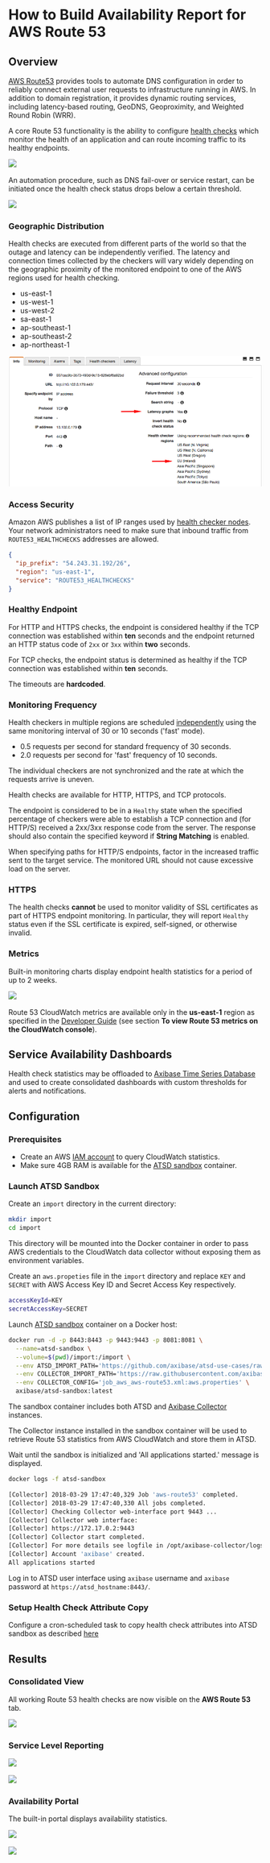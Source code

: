 # How to Build Availability Report for AWS Route 53

## Overview

[AWS Route53](https://aws.amazon.com/route53) provides tools to automate DNS configuration in order to reliably connect external user requests to infrastructure running in AWS. In addition to domain registration, it provides dynamic routing services, including latency-based routing, GeoDNS, Geoproximity, and Weighted Round Robin (WRR).

A core Route 53 functionality is the ability to configure [health checks](https://docs.aws.amazon.com/Route53/latest/DeveloperGuide/welcome-health-checks.html) which monitor the health of an application and can route incoming traffic to its healthy endpoints.

![](./images/route53-1.png)

An automation procedure, such as DNS fail-over or service restart, can be initiated once the health check status drops below a certain threshold.

![](https://docs.aws.amazon.com/Route53/latest/DeveloperGuide/images/how-health-checks-work.png)

### Geographic Distribution

Health checks are executed from different parts of the world so that the outage and latency can be independently verified. The latency and connection times collected by the checkers will vary widely depending on the geographic proximity of the monitored endpoint to one of the AWS regions used for health checking.

* us-east-1
* us-west-1
* us-west-2
* sa-east-1
* ap-southeast-1
* ap-southeast-2
* ap-northeast-1

![](./images/route53-region.png)

### Access Security

Amazon AWS publishes a list of IP ranges used by [health checker nodes](https://ip-ranges.amazonaws.com/ip-ranges.json). Your network administrators need to make sure that inbound traffic from `ROUTE53_HEALTHCHECKS` addresses are allowed.

```json
{
  "ip_prefix": "54.243.31.192/26",
  "region": "us-east-1",
  "service": "ROUTE53_HEALTHCHECKS"
}
```

### Healthy Endpoint

For HTTP and HTTPS checks, the endpoint is considered healthy if the TCP connection was established within **ten** seconds and the endpoint returned an HTTP status code of `2xx` or `3xx` within **two** seconds.

For TCP checks, the endpoint status is determined as healthy if the TCP connection was established within **ten** seconds.

The timeouts are **hardcoded**.

### Monitoring Frequency

Health checkers in multiple regions are scheduled [independently](https://docs.aws.amazon.com/Route53/latest/DeveloperGuide/health-checks-creating.html#health-checks-creating-values-request-interval) using the same monitoring interval of 30 or 10 seconds ('fast' mode).

* 0.5 requests per second for standard frequency of 30 seconds.
* 2.0 requests per second for 'fast' frequency of 10 seconds.

The individual checkers are not synchronized and the rate at which the requests arrive is uneven.

Health checks are available for HTTP, HTTPS, and TCP protocols.

The endpoint is considered to be in a `Healthy` state when the specified percentage of checkers were able to establish a TCP connection and (for HTTP/S) received a 2xx/3xx response code from the server. The response should also contain the specified keyword if **String Matching** is enabled.

When specifying paths for HTTP/S endpoints, factor in the increased traffic sent to the target service. The monitored URL should not cause excessive load on the server.

### HTTPS

The health checks **cannot** be used to monitor validity of SSL certificates as part of HTTPS endpoint monitoring. In particular, they will report `Healthy` status even if the SSL certificate is expired, self-signed, or otherwise invalid.

### Metrics

Built-in monitoring charts display endpoint health statistics for a period of up to 2 weeks.

![](./images/route53-monitoring.png)

Route 53 CloudWatch metrics are available only in the **us-east-1** region as specified in the [Developer Guide](https://docs.aws.amazon.com/Route53/latest/DeveloperGuide/health-checks-monitor-view-status.html) (see section **To view Route 53 metrics on the CloudWatch console**).

## Service Availability Dashboards

Health check statistics may be offloaded to [Axibase Time Series Database](https://axibase.com/docs/atsd/) and used to create consolidated dashboards with custom thresholds for alerts and notifications.

## Configuration

### Prerequisites

* Create an AWS [IAM account](https://github.com/axibase/axibase-collector/blob/master/jobs/aws-iam.md) to query CloudWatch statistics.
* Make sure 4GB RAM is available for the [ATSD sandbox](https://github.com/axibase/dockers/tree/atsd-sandbox) container.

### Launch ATSD Sandbox

Create an `import` directory in the current directory:

```sh
mkdir import
cd import
```

This directory will be mounted into the Docker container in order to pass AWS credentials to the CloudWatch data collector without exposing them as environment variables.

Create an `aws.propeties` file in the `import` directory and replace `KEY` and `SECRET` with AWS Access Key ID and Secret Access Key respectively.

```sh
accessKeyId=KEY
secretAccessKey=SECRET
```

Launch [ATSD sandbox](https://github.com/axibase/dockers/tree/atsd-sandbox) container on a Docker host:

```sh
docker run -d -p 8443:8443 -p 9443:9443 -p 8081:8081 \
  --name=atsd-sandbox \
  --volume=$(pwd)/import:/import \
  --env ATSD_IMPORT_PATH='https://github.com/axibase/atsd-use-cases/raw/master/how-to/aws/route53-health-checks/resources/aws-route53-xml.zip' \
  --env COLLECTOR_IMPORT_PATH='https://raw.githubusercontent.com/axibase/atsd-use-cases/master/how-to/aws/route53-health-checks/resources/job_aws_aws-route53.xml' \
  --env COLLECTOR_CONFIG='job_aws_aws-route53.xml:aws.properties' \
  axibase/atsd-sandbox:latest
```

The sandbox container includes both ATSD and [Axibase Collector](https://github.com/axibase/axibase-collector/blob/master/jobs/docker.md) instances.

The Collector instance installed in the sandbox container will be used to retrieve Route 53 statistics from AWS CloudWatch and store them in ATSD.

Wait until the sandbox is initialized and 'All applications started.' message is displayed.

```sh
docker logs -f atsd-sandbox
```

```sh
[Collector] 2018-03-29 17:47:40,329 Job 'aws-route53' completed.
[Collector] 2018-03-29 17:47:40,330 All jobs completed.
[Collector] Checking Collector web-interface port 9443 ...
[Collector] Collector web interface:
[Collector] https://172.17.0.2:9443
[Collector] Collector start completed.
[Collector] For more details see logfile in /opt/axibase-collector/logs/axibase-collector.log
[Collector] Account 'axibase' created.
All applications started
```

Log in to ATSD user interface using `axibase` username and `axibase` password at `https://atsd_hostname:8443/`.

### Setup Health Check Attribute Copy

Configure a cron-scheduled task to copy health check attributes into ATSD sandbox as described [here](https://github.com/axibase/atsd-integration/tree/aws-route53)

## Results

### Consolidated View

All working Route 53 health checks are now visible on the **AWS Route 53** tab.

![](./images/route53-entity-view.png)

### Service Level Reporting

![](./images/route53-sql-console.png)

![](./images/route53-email.png)

### Availability Portal

The built-in portal displays availability statistics.

![](./images/route53-portal.png)

![](./images/route53-portal-detail.png)
